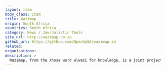 ```yaml
---
layout: item
body_class: item
title: Wazimap
origin: South Africa
countries: South Africa
category: News / Journalistic Tools
site_url: http://wazimap.co.za
github_url: https://github.com/OpenUpSA/wazimap-za
related: 
organisations: 
description: >
  Wazimap, from the Xhosa word ulwazi for knowledge, is a joint project by Media Monitoring Africa and OpenUp that provides easy access to South African census and elections data, and is mapped geographically.
---
```

